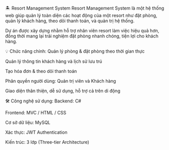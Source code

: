 🏝️ Resort Management System
Resort Management System là một hệ thống web giúp quản lý toàn diện các hoạt động của một resort như đặt phòng, quản lý khách hàng, theo dõi thanh toán, và quản trị hệ thống.

Dự án được xây dựng nhằm hỗ trợ nhân viên resort làm việc hiệu quả hơn, đồng thời mang lại trải nghiệm đặt phòng nhanh chóng, tiện lợi cho khách hàng.

💡 Chức năng chính:
Quản lý phòng & đặt phòng theo thời gian thực

Quản lý thông tin khách hàng và lịch sử lưu trú

Tạo hóa đơn & theo dõi thanh toán

Phân quyền người dùng: Quản trị viên và Khách hàng

Giao diện thân thiện, dễ sử dụng, hỗ trợ cả trên di động

🛠️ Công nghệ sử dụng:
Backend: C# 

Frontend: MVC / HTML / CSS

Cơ sở dữ liệu: MySQL

Xác thực: JWT Authentication

Kiến trúc: 3 lớp (Three-tier Architecture)

